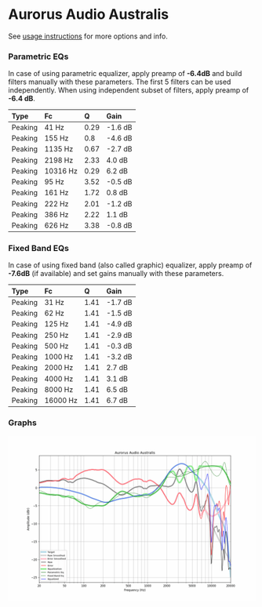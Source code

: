 # Aurorus Audio Australis
See [usage instructions](https://github.com/jaakkopasanen/AutoEq#usage) for more options and info.

### Parametric EQs
In case of using parametric equalizer, apply preamp of **-6.4dB** and build filters manually
with these parameters. The first 5 filters can be used independently.
When using independent subset of filters, apply preamp of **-6.4 dB**.

| Type    | Fc       |    Q | Gain    |
|:--------|:---------|:-----|:--------|
| Peaking | 41 Hz    | 0.29 | -1.6 dB |
| Peaking | 155 Hz   | 0.8  | -4.6 dB |
| Peaking | 1135 Hz  | 0.67 | -2.7 dB |
| Peaking | 2198 Hz  | 2.33 | 4.0 dB  |
| Peaking | 10316 Hz | 0.29 | 6.2 dB  |
| Peaking | 95 Hz    | 3.52 | -0.5 dB |
| Peaking | 161 Hz   | 1.72 | 0.8 dB  |
| Peaking | 222 Hz   | 2.01 | -1.2 dB |
| Peaking | 386 Hz   | 2.22 | 1.1 dB  |
| Peaking | 626 Hz   | 3.38 | -0.8 dB |

### Fixed Band EQs
In case of using fixed band (also called graphic) equalizer, apply preamp of **-7.6dB**
(if available) and set gains manually with these parameters.

| Type    | Fc       |    Q | Gain    |
|:--------|:---------|:-----|:--------|
| Peaking | 31 Hz    | 1.41 | -1.7 dB |
| Peaking | 62 Hz    | 1.41 | -1.5 dB |
| Peaking | 125 Hz   | 1.41 | -4.9 dB |
| Peaking | 250 Hz   | 1.41 | -2.9 dB |
| Peaking | 500 Hz   | 1.41 | -0.3 dB |
| Peaking | 1000 Hz  | 1.41 | -3.2 dB |
| Peaking | 2000 Hz  | 1.41 | 2.7 dB  |
| Peaking | 4000 Hz  | 1.41 | 3.1 dB  |
| Peaking | 8000 Hz  | 1.41 | 6.5 dB  |
| Peaking | 16000 Hz | 1.41 | 6.7 dB  |

### Graphs
![](./Aurorus%20Audio%20Australis.png)